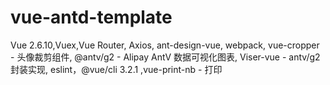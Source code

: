 # vue-antd-template
Vue 2.6.10,Vuex,Vue Router, Axios, ant-design-vue, webpack, vue-cropper - 头像裁剪组件, @antv/g2 - Alipay AntV 数据可视化图表, Viser-vue - antv/g2 封装实现, eslint，@vue/cli 3.2.1 ,vue-print-nb - 打印
